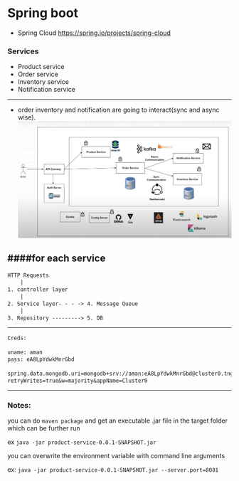 # Spring boot

- Spring Cloud
  https://spring.io/projects/spring-cloud

### Services

- Product service
- Order service
- Inventory service
- Notification service

---

- order inventory and notification are going to interact(sync and async wise).
  ![alt text](image.png)

####for each service
---

    HTTP Requests
        |
    1. controller layer
        |
    2. Service layer- - - -> 4. Message Queue
        |
    3. Repository ---------> 5. DB

---

    Creds:

    uname: aman
    pass: eA8LpYdwkMnrGbd

    spring.data.mongodb.uri=mongodb+srv://aman:eA8LpYdwkMnrGbd@cluster0.tngem.mongodb.net/spring_boot_db?retryWrites=true&w=majority&appName=Cluster0

--- 

### Notes:

you can do `maven package` and get an executable .jar file in the target folder
which can be further run

ex `java -jar product-service-0.0.1-SNAPSHOT.jar`

you can overwrite the environment variable with command line arguments

ex: `java -jar product-service-0.0.1-SNAPSHOT.jar --server.port=8081`
















